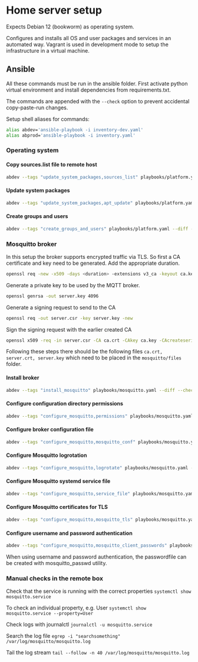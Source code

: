 # Home server setup

Expects Debian 12 (bookworm) as operating system.

Configures and installs all OS and user packages and services in an automated way. Vagrant is used in development mode to setup the infrastructure in a virtual machine.

## Ansible

All these commands must be run in the ansible folder. First activate python virtual environment and install dependencies from requirements.txt.

The commands are appended with the `--check` option to prevent accidental copy-paste-run changes.

Setup shell aliases for commands:
```sh
alias abdev='ansible-playbook -i inventory-dev.yaml'
alias abprod='ansible-playbook -i inventory.yaml'
```

### Operating system

#### Copy sources.list file to remote host
```sh
abdev --tags "update_system_packages,sources_list" playbooks/platform.yaml --diff --check
```

#### Update system packages
```sh
abdev --tags "update_system_packages,apt_update" playbooks/platform.yaml --diff --check
```

#### Create groups and users
```sh
abdev --tags "create_groups_and_users" playbooks/platform.yaml --diff --check
```

### Mosquitto broker

In this setup the broker supports encrypted traffic via TLS. So first a CA certificate and key need to be generated. Add the appropriate duration.

```sh
openssl req -new -x509 -days <duration> -extensions v3_ca -keyout ca.key -out ca.crt
```

Generate a private key to be used by the MQTT broker.

```sh
openssl genrsa -out server.key 4096
```

Generate a signing request to send to the CA

```sh
openssl req -out server.csr -key server.key -new
```

Sign the signing request with the earlier created CA

```sh
openssl x509 -req -in server.csr -CA ca.crt -CAkey ca.key -CAcreateserial -out server.crt -days <duration>
```

Following these steps there should be the following files `ca.crt, server.crt, server.key` which need to be placed in the `mosquitto/files` folder.

#### Install broker
```sh
abdev --tags "install_mosquitto" playbooks/mosquitto.yaml --diff --check
```

#### Configure configuration directory permissions
```sh
abdev --tags "configure_mosquitto,permissions" playbooks/mosquitto.yaml --diff --check
```

#### Configure broker configuration file
```sh
abdev --tags "configure_mosquitto,mosquitto_conf" playbooks/mosquitto.yaml --diff --check
```

#### Configure Mosquitto logrotation
```sh
abdev --tags "configure_mosquitto,logrotate" playbooks/mosquitto.yaml --diff --check
```

#### Configure Mosquitto systemd service file
```sh
abdev --tags "configure_mosquitto,service_file" playbooks/mosquitto.yaml --diff --check
```

#### Configure Mosquitto certificates for TLS
```sh
abdev --tags "configure_mosquitto,mosquitto_tls" playbooks/mosquitto.yaml --diff --check
```

#### Configure username and password authentication
```sh
abdev --tags "configure_mosquitto,mosquitto_client_passwords" playbooks/mosquitto.yaml --diff --check
```

When using username and password authentication, the passwordfile can be created with mosquitto_passwd utility.

### Manual checks in the remote box

Check that the service is running with the correct properties
`systemctl show mosquitto.service`

To check an individual property, e.g. User
`systemctl show mosquitto.service --property=User`

Check logs with journalctl
`journalctl -u mosquitto.service`

Search the log file
`egrep -i "searchsomething" /var/log/mosquitto/mosquitto.log`

Tail the log stream
`tail --follow -n 40 /var/log/mosquitto/mosquitto.log`
